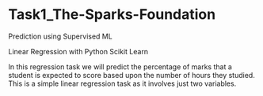 # Task1_The-Sparks-Foundation

Prediction using Supervised ML

Linear Regression with Python Scikit Learn


In this regression task we will predict the percentage of marks that a student is expected to score based upon the number of hours they studied. This is a simple linear regression task as it involves just two variables.

